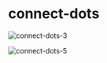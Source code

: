 # connect-dots
![connect-dots-3](https://user-images.githubusercontent.com/59707990/74368823-09751280-4ddd-11ea-9c28-47c72c4d2814.png)

![connect-dots-5](https://user-images.githubusercontent.com/59707990/74548280-3862c400-4f56-11ea-85c8-20ee09586ad8.png)

